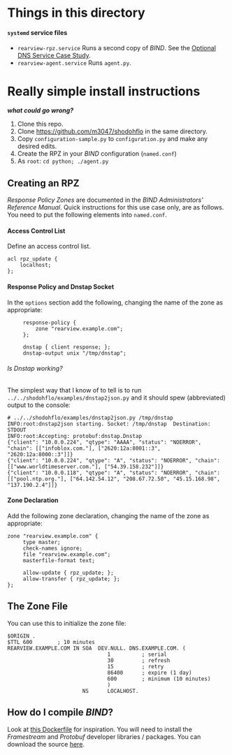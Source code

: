 # Things in this directory

#### `systemd` service files

* `rearview-rpz.service` Runs a second copy of _BIND_. See the [Optional DNS Service Case Study](https://github.com/m3047/rear_view_rpz/blob/main/install/Optional_DNS_Service.md).
* `rearview-agent.service` Runs `agent.py`.

# Really simple install instructions

***what could go wrong?***

1. Clone this repo.
1. Clone https://github.com/m3047/shodohflo in the same directory.
1. Copy `configuration-sample.py` to `configuration.py` and make any desired edits.
1. Create the RPZ in your _BIND_ configuration (`named.conf`)
1. As `root`: `cd python; ./agent.py`

## Creating an RPZ

_Response Policy Zones_ are documented in the _BIND Administrators' Reference Manual_. Quick instructions
for this use case only, are as follows. You need to put the following elements into `named.conf`.

#### Access Control List

Define an access control list.

```
acl rpz_update {
    localhost;
};
```

#### Response Policy and Dnstap Socket

In the `options` section add the following, changing the name of the zone as appropriate:

```
     response-policy {
         zone "rearview.example.com";
     };

     dnstap { client response; };
     dnstap-output unix "/tmp/dnstap";
```

###### Is Dnstap working?

The simplest way that I know of to tell is to run `../../shodohflo/examples/dnstap2json.py` and it should spew (abbreviated)
output to the console:

```
# ../../shodohflo/examples/dnstap2json.py /tmp/dnstap
INFO:root:dnstap2json starting. Socket: /tmp/dnstap  Destination: STDOUT
INFO:root:Accepting: protobuf:dnstap.Dnstap
{"client": "10.0.0.224", "qtype": "AAAA", "status": "NOERROR", "chain": [["infoblox.com."], ["2620:12a:8001::3", "2620:12a:8000::3"]]}
{"client": "10.0.0.224", "qtype": "A", "status": "NOERROR", "chain": [["www.worldtimeserver.com."], ["54.39.158.232"]]}
{"client": "10.0.0.118", "qtype": "A", "status": "NOERROR", "chain": [["pool.ntp.org."], ["64.142.54.12", "208.67.72.50", "45.15.168.98", "137.190.2.4"]]}
```

#### Zone Declaration

Add the following zone declaration, changing the name of the zone as appropriate:

```
zone "rearview.example.com" {
     type master;
     check-names ignore;
     file "rearview.example.com";
     masterfile-format text;

     allow-update { rpz_update; };
     allow-transfer { rpz_update; };
};
```

## The Zone File

You can use this to initialize the zone file:

```
$ORIGIN .
$TTL 600        ; 10 minutes
REARVIEW.EXAMPLE.COM IN SOA  DEV.NULL. DNS.EXAMPLE.COM. (
                                1          ; serial
                                30         ; refresh
                                15         ; retry
                                86400      ; expire (1 day)
                                600        ; minimum (10 minutes)
                                )
                        NS      LOCALHOST.
```

## How do I compile _BIND_?

Look at [this Dockerfile](https://github.com/m3047/shodohflo/blob/master/examples/docker/Dockerfile) for inspiration. You will need to install the _Framestream_ and _Protobuf_ developer libraries / packages. You can download the source [here](https://www.isc.org/bind/).
